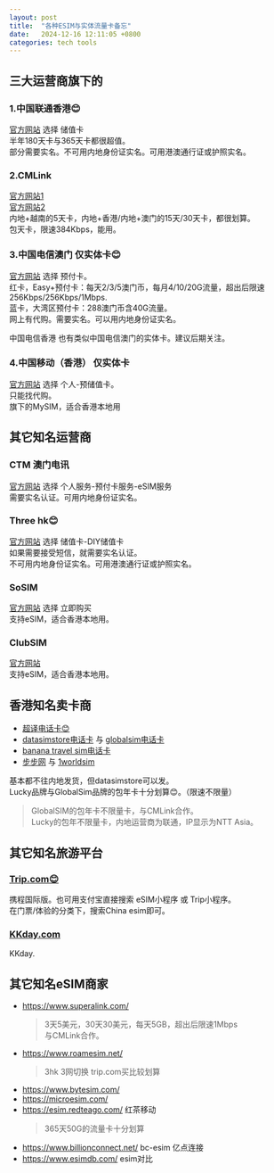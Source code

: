 ```yaml
---
layout: post
title:  "各种ESIM与实体流量卡备忘"
date:   2024-12-16 12:11:05 +0800
categories: tech tools
---  
```


## 三大运营商旗下的  
### 1.中国联通香港😊  
[官方网站](https://www.cuniq.com)  选择 储值卡  
半年180天卡与365天卡都很超值。  
部分需要实名。不可用内地身份证实名。可用港澳通行证或护照实名。
### 2.CMLink  
[官方网站1](https://global.cmlink.com)  
[官方网站2](https://esim.cmlink.com)  
内地+越南的5天卡，内地+香港/内地+澳门的15天/30天卡，都很划算。  
包天卡，限速384Kbps，能用。

### 3.中国电信澳门 仅实体卡😊  
[官方网站](https://www.1888.com.mo/)  选择 预付卡。  
红卡，Easy+预付卡：每天2/3/5澳门币，每月4/10/20G流量，超出后限速256Kbps/256Kbps/1Mbps.  
蓝卡，大湾区预付卡：288澳门币含40G流量。  
网上有代购。需要实名。可以用内地身份证实名。  

中国电信香港 也有类似中国电信澳门的实体卡。建议后期关注。  

### 4.中国移动（香港） 仅实体卡  
[官方网站](https://www.hk.chinamobile.com/)  选择 个人-预储值卡。  
只能找代购。  
旗下的MySIM，适合香港本地用

## 其它知名运营商  

### CTM 澳门电讯  
[官方网站](https://www.ctm.net/)  选择 个人服务-预付卡服务-eSIM服务  
需要实名认证。可用内地身份证实名。  

### Three hk😊  
[官方网站](https://www.three.com.hk/)  选择 储值卡-DIY储值卡  
如果需要接受短信，就需要实名认证。  
不可用内地身份证实名。可用港澳通行证或护照实名。  

### SoSIM  
[官方网站](https://www.sosimhk.com/)  选择 立即购买  
支持eSIM，适合香港本地用。  

### ClubSIM  
[官方网站](https://www.clubsim.com.hk/)  
支持eSIM，适合香港本地用。  


## 香港知名卖卡商  
- [超译电话卡😊](https://chillyik.com/)  
- [datasimstore电话卡](https://www.datasimstore.com/) 与 [globalsim电话卡](https://www.globalsim.hk/)  
- [banana travel sim电话卡](https://www.bananatravelsim.com/)  
- [步步网](https://stepstepinfo.com/) 与 [1worldsim](https://1worldsim.com/)  

基本都不往内地发货，但datasimstore可以发。  
Lucky品牌与GlobalSim品牌的包年卡十分划算😊。（限速不限量）  
> GlobalSIM的包年卡不限量卡，与CMLink合作。  
> Lucky的包年不限量卡，内地运营商为联通，IP显示为NTT Asia。

## 其它知名旅游平台  
### [Trip.com😊](https://hk.trip.com)  
携程国际版。也可用支付宝直接搜索 eSIM小程序 或 Trip小程序。  
在门票/体验的分类下，搜索China esim即可。  
<!-- ### [Klook.com](https://www.klook.com)  
Klook.   -->
### [KKday.com](https://www.KKDay.com)  
KKday.  

## 其它知名eSIM商家
- https://www.superalink.com/  
  > 3天5美元，30天30美元，每天5GB，超出后限速1Mbps  
  > 与CMLink合作。  
- https://www.roamesim.net/  
  > 3hk 3网切换 trip.com买比较划算
- https://www.bytesim.com/  
- https://microesim.com/  
- https://esim.redteago.com/  红茶移动  
  > 365天50G的流量卡十分划算
- https://www.billionconnect.net/ bc-esim 亿点连接  
- https://www.esimdb.com/  esim对比  



